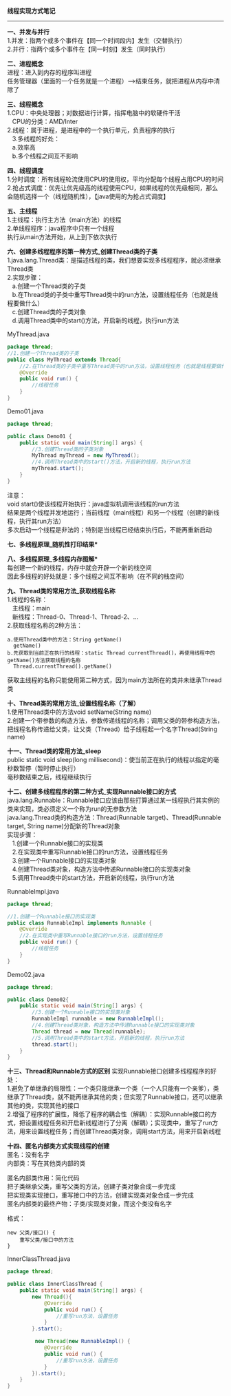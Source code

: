 **线程实现方式笔记**  

----------

**一、并发与并行**  
1.并发：指两个或多个事件在【同一个时间段内】发生（交替执行）  
2.并行：指两个或多个事件在【同一时刻】发生（同时执行）  

**二、进程概念**  
进程：进入到内存的程序叫进程  
任务管理器（里面的一个任务就是一个进程）-->结束任务，就把进程从内存中清除了  

**三、线程概念**  
1.CPU：中央处理器；对数据进行计算，指挥电脑中的软硬件干活  
&nbsp;&nbsp;&nbsp;CPU的分类：AMD/Inter  
2.线程：属于进程，是进程中的一个执行单元，负责程序的执行  
&nbsp;&nbsp;&nbsp;3.多线程的好处：  
&nbsp;&nbsp;&nbsp;a.效率高  
&nbsp;&nbsp;&nbsp;b.多个线程之间互不影响  

**四、线程调度**  
1.分时调度：所有线程轮流使用CPU的使用权，平均分配每个线程占用CPU的时间  
2.抢占式调度：优先让优先级高的线程使用CPU，如果线程的优先级相同，那么会随机选择一个（线程随机性），【java使用的为抢占式调度】  

**五、主线程**  
1.主线程：执行主方法（main方法）的线程  
2.单线程程序：java程序中只有一个线程  
执行从main方法开始，从上到下依次执行  

**六、创建多线程程序的第一种方式_创建Thread类的子类**  
1.java.lang.Thread类：是描述线程的类，我们想要实现多线程程序，就必须继承Thread类  
2.实现步骤：  
&nbsp;&nbsp;&nbsp;a.创建一个Thread类的子类  
&nbsp;&nbsp;&nbsp;b.在Thread类的子类中重写Thread类中的run方法，设置线程任务（也就是线程要做什么）  
&nbsp;&nbsp;&nbsp;c.创建Thread类的子类对象  
&nbsp;&nbsp;&nbsp;d.调用Thread类中的start()方法，开启新的线程，执行run方法  

MyThread.java

```java
package thread;
//1.创建一个Thread类的子类
public class MyThread extends Thread{
    //2.在Thread类的子类中重写Thread类中的run方法，设置线程任务（也就是线程要做什么）
    @Override
    public void run() {
        //线程任务
    }
}
```

Demo01.java

```java
package thread;

public class Demo01 {
    public static void main(String[] args) {
    	//3.创建Thread类的子类对象
        MyThread myThread = new MyThread();
        //4.调用Thread类中的start()方法，开启新的线程，执行run方法
        myThread.start();
    }
}
```

注意：  
void start()使该线程开始执行：java虚拟机调用该线程的run方法  
结果是两个线程并发地运行；当前线程（main线程）和另一个线程（创建的新线程，执行其run方法）  
多次启动一个线程是非法的；特别是当线程已经结束执行后，不能再重新启动  

**七、多线程原理_随机性打印结果\***  

**八、多线程原理_多线程内存图解\***  
每创建一个新的线程，内存中就会开辟一个新的栈空间  
因此多线程的好处就是：多个线程之间互不影响（在不同的栈空间）  

**九、Thread类的常用方法_获取线程名称**  
1.线程的名称：  
&nbsp;&nbsp;&nbsp;主线程：main  
&nbsp;&nbsp;&nbsp;新线程：Thread-0、Thread-1、Thread-2、...  
2.获取线程名称的2种方法：  

    a.使用Thread类中的方法：String getName()  
      getName()  
    b.先获取到当前正在执行的线程：static Thread currentThread()，再使用线程中的getName()方法获取线程的名称  
      Thread.currentThread().getName()  

获取主线程的名称只能使用第二种方式，因为main方法所在的类并未继承Thread类    

**十、Thread类的常用方法_设置线程名称（了解）**  
1.使用Thread类中的方法void setName(String name)  
2.创建一个带参数的构造方法，参数传递线程的名称；调用父类的带参构造方法，把线程名称传递给父类，让父类（Thread）给子线程起一个名字Thread(String name)  

**十一、Thread类的常用方法_sleep**  
public static void sleep(long millisecond)：使当前正在执行的线程以指定的毫秒数暂停（暂时停止执行）  
毫秒数结束之后，线程继续执行  

**十二、创建多线程程序的第二种方式_实现Runnable接口的方式**  
java.lang.Runnable：Runnable接口应该由那些打算通过某一线程执行其实例的类来实现，类必须定义一个称为run的无参数方法  
java.lang.Thread类的构造方法：Thread(Runnable target)、Thread(Runnable target, String name)分配新的Thread对象  
实现步骤：  
&nbsp;&nbsp;&nbsp;1.创建一个Runnable接口的实现类  
&nbsp;&nbsp;&nbsp;2.在实现类中重写Runnable接口的run方法，设置线程任务  
&nbsp;&nbsp;&nbsp;3.创建一个Runnable接口的实现类对象  
&nbsp;&nbsp;&nbsp;4.创建Thread类对象，构造方法中传递Runnable接口的实现类对象  
&nbsp;&nbsp;&nbsp;5.调用Thread类中的start方法，开启新的线程，执行run方法  

RunnableImpl.java  

```java
package thread;

//1.创建一个Runnable接口的实现类
public class RunnableImpl implements Runnable {
    @Override
    //2.在实现类中重写Runnable接口的run方法，设置线程任务
    public void run() {
        //线程任务
    }
}
```

Demo02.java

```java
package thread;

public class Demo02{
    public static void main(String[] args) {
        //3.创建一个Runnable接口的实现类对象
        RunnableImpl runnable = new RunnableImpl();
        //4.创建Thread类对象，构造方法中传递Runnable接口的实现类对象
        Thread thread = new Thread(runnable);
        //5.调用Thread类中的start方法，开启新的线程，执行run方法
        thread.start();
    }
}
```

**十三、Thread和Runnable方式的区别**
实现Runnable接口创建多线程程序的好处：  
1.避免了单继承的局限性：一个类只能继承一个类（一个人只能有一个亲爹），类继承了Thread类，就不能再继承其他的类；但实现了Runnable接口，还可以继承其他的类，实现其他的接口  
2.增强了程序的扩展性，降低了程序的耦合性（解耦）：实现Runnable接口的方式，把设置线程任务和开启新线程进行了分离（解耦）；实现类中，重写了run方法，用来设置线程任务；而创建Thread类对象，调用start方法，用来开启新线程  

**十四、匿名内部类方式实现线程的创建**  
匿名：没有名字  
内部类：写在其他类内部的类  

匿名内部类作用：简化代码  
把子类继承父类，重写父类的方法，创建子类对象合成一步完成  
把实现类实现接口，重写接口中的方法，创建实现类对象合成一步完成  
匿名内部类的最终产物：子类/实现类对象，而这个类没有名字  

格式：  

    new 父类/接口() {
        重写父类/接口中的方法
    }

InnerClassThread.java  

```java
package thread;

public class InnerClassThread {
    public static void main(String[] args) {
        new Thread(){
            @Override
            public void run() {
                //重写run方法，设置任务
            }
        }.start();

         new Thread(new RunnableImpl() {
            @Override
            public void run() {
                //重写run方法，设置任务
            }
        }).start();
    }
}
```